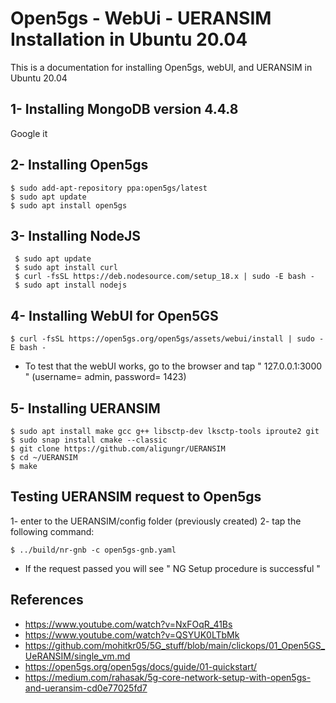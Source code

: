 
# Open5gs - WebUi - UERANSIM Installation in Ubuntu 20.04

This is a documentation for installing Open5gs, webUI, and UERANSIM in Ubuntu 20.04

## 1- Installing MongoDB version 4.4.8

Google it 

## 2- Installing Open5gs

```
$ sudo add-apt-repository ppa:open5gs/latest
$ sudo apt update
$ sudo apt install open5gs

```


## 3- Installing NodeJS

```
 $ sudo apt update
 $ sudo apt install curl
 $ curl -fsSL https://deb.nodesource.com/setup_18.x | sudo -E bash -
 $ sudo apt install nodejs

```


## 4- Installing WebUI for Open5GS

```
$ curl -fsSL https://open5gs.org/open5gs/assets/webui/install | sudo -E bash -
```

- To test that the webUI works, go to the browser and tap " 127.0.0.1:3000 " (username= admin, password= 1423)


## 5- Installing UERANSIM

```
$ sudo apt install make gcc g++ libsctp-dev lksctp-tools iproute2 git
$ sudo snap install cmake --classic
$ git clone https://github.com/aligungr/UERANSIM
$ cd ~/UERANSIM
$ make
```


## Testing UERANSIM request to Open5gs

1- enter to the UERANSIM/config folder (previously created)
2- tap the following command:

```
$ ../build/nr-gnb -c open5gs-gnb.yaml
```

- If the request passed you will see " NG Setup procedure is successful "




## References
- https://www.youtube.com/watch?v=NxFOqR_41Bs
- https://www.youtube.com/watch?v=QSYUK0LTbMk
- https://github.com/mohitkr05/5G_stuff/blob/main/clickops/01_Open5GS_UeRANSIM/single_vm.md
- https://open5gs.org/open5gs/docs/guide/01-quickstart/
- https://medium.com/rahasak/5g-core-network-setup-with-open5gs-and-ueransim-cd0e77025fd7
